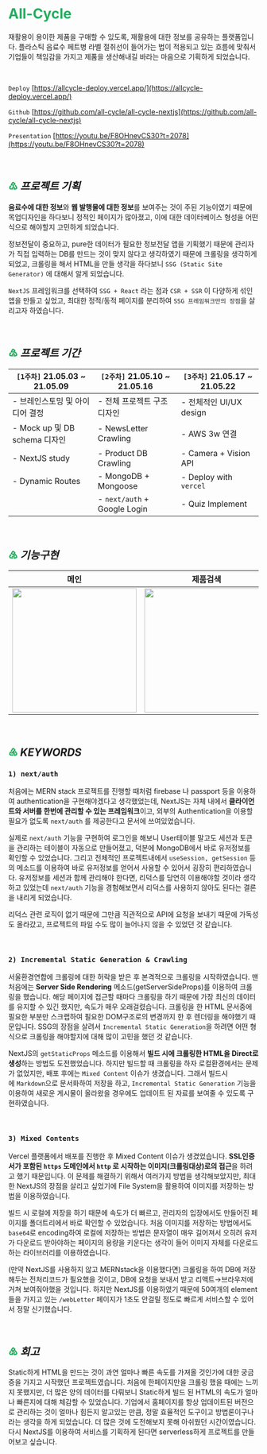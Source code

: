 # <span style="color:#25AD5F">All-Cycle</span>
재활용이 용이한 제품을 구매할 수 있도록, 재활용에 대한 정보를 공유하는 플랫폼입니다. 플라스틱 음료수 페트병 라벨 절취선이 들어가는 법이 적용되고 있는 흐름에 맞춰서 기업들이 책임감을 가지고 제품을 생산해내길 바라는 마음으로 기획하게 되었습니다.

<br />

`Deploy` [https://allcycle-deploy.vercel.app/](https://allcycle-deploy.vercel.app/)

`Github` [https://github.com/all-cycle/all-cycle-nextjs](https://github.com/all-cycle/all-cycle-nextjs)

`Presentation` [https://youtu.be/F8OHnevCS30?t=2078](https://youtu.be/F8OHnevCS30?t=2078)  

<br />


## <span style="color:#25AD5F">♳</span> _***프로젝트 기획***_

**음료수에 대한 정보**와 **웹 발행물에 대한 정보**를 보여주는 것이 주된 기능이였기 때문에 목업디자인을 하다보니 정적인 페이지가 많아졌고, 이에 대한 데이터베이스 형성을 어떤식으로 해야할지 고민하게 되었습니다.

정보전달이 중요하고, pure한 데이터가 필요한 정보전달 앱을 기획했기 때문에 관리자가 직접 입력하는 DB를 만드는 것이 맞지 않다고 생각하였기 때문에 크롤링을 생각하게 되었고, 크롤링을 해서 HTML을 만들 생각을 하다보니 `SSG (Static Site Generator)` 에 대해서 알게 되었습니다.

`NextJS` 프레임워크를 선택하여 `SSG + React` 라는 점과 `CSR + SSR` 이 다양하게 섞인 앱을 만들고 싶었고, 최대한 정적/동적 페이지를 분리하여 `SSG 프레임워크만의 장점`을 살리고자 하였습니다.

<br/>

## <span style="color:#25AD5F">♴</span> _***프로젝트 기간***_

| **`[1주차]`** 21.05.03 ~ 21.05.09 | **`[2주차]`** 21.05.10 ~ 21.05.16 | **`[3주차]`** 21.05.17 ~ 21.05.22
| --- | --- | --- |
| - 브레인스토밍 및 아이디어 결정    | - 전체 프로젝트 구조 디자인        | - 전체적인 UI/UX design
| - Mock up 및 DB schema 디자인 | - NewsLetter Crawling        | - AWS 3w 연결
| - NextJS study              | - Product DB Crawling        | - Camera + Vision API
| - Dynamic Routes            | - MongoDB + Mongoose         | - Deploy with `vercel`
|                             | - `next/auth` + Google Login | - Quiz Implement

<br />

## <span style="color:#25AD5F">♵</span> _***기능구현***_

| 메인 | 제품검색 | 웹발행물 크롤링 | 마이페이지 & 퀴즈
| --- | --- | --- | --- |
| <img src="./public/_readme_assets/allcycleCamera.gif" width="250" /> | <img src="./public/_readme_assets/allcycleSearch.gif" width="250" /> | <img src="./public/_readme_assets/allcycleLetter.gif" width="250" /> | <img src="./public/_readme_assets/allcycleMyPage.gif" width="250" /> |



<br/>

## <span style="color:#25AD5F">♶</span> _***KEYWORDS***_
### **`1) next/auth`**

처음에는 MERN stack 프로젝트를 진행할 때처럼 firebase 나 passport 등을 이용하여 authentication을 구현해야겠다고 생각했었는데, NextJS는 자체 내에서 **클라이언트와 서버를 한번에 관리할 수 있는 프레임워크**이고, 외부의 Authentication을 이용할 필요가 없도록 `next/auth` 를 제공한다고 문서에 쓰여있었습니다.

실제로 `next/auth` 기능을 구현하여 로그인을 해보니 User테이블 말고도 세션과 토큰을 관리하는 테이블이 자동으로 만들어졌고, 덕분에 MongoDB에서 바로 유저정보를 확인할 수 있었습니다. 그리고 전체적인 프로젝트내에서  `useSession, getSession` 등의 메소드를 이용하여 바로 유저정보를 얻어서 사용할 수 있어서 굉장히 편리하였습니다. 유저정보를 세션과 함께 관리해야 한다면, 리덕스를 당연히 이용해야할 것이라 생각하고 있었는데 `next/auth` 기능을 경험해보면서 리덕스를 사용하지 않아도 된다는 결론을 내리게 되었습니다.

리덕스 관련 로직이 없기 때문에 그만큼 직관적으로 API에 요청을 보내기 때문에 가독성도 올라갔고, 프로젝트의 파일 수도 많이 늘어나지 않을 수 있었던 것 같습니다.

<br/>

### **`2) Incremental Static Generation & Crawling`**

서울환경연합에 크롤링에 대한 허락을 받은 후 본격적으로 크롤링을 시작하였습니다. 맨처음에는 **Server Side Rendering** 메소드(getServerSideProps)를 이용하여 크롤링을 했습니다. 해당 페이지에 접근할 때마다 크롤링을 하기 때문에 가장 최신의 데이터를 유지할 수 있긴 했지만, 속도가 매우 오래걸렸습니다. 크롤링을 한 HTML 문서중에 필요한 부분만 스크랩하여 필요한 DOM구조로의 변경까지 한 후 렌더링을 해야했기 때문입니다. SSG의 장점을 살려서 `Incremental Static Generation`을 하려면 어떤 형식으로 크롤링을 해야할지에 대해 많이 고민을 했던 것 같습니다.  

NextJS의 `getStaticProps` 메소드를 이용해서 **빌드 시에 크롤링한 HTML을 Direct로 생성**하는 방법도 도전했었습니다. 하지만 빌드할 때 크롤링을 하자 로컬환경에서는 문제가 없었지만, 배포 후에는 `Mixed Content` 이슈가 생겼습니다. 그래서 빌드시에 `Markdown`으로 문서화하여 저장을 하고, `Incremental Static Generation` 기능을 이용하여 새로운 게시물이 올라왔을 경우에도 업데이트 된 자료를 보여줄 수 있도록 구현하였습니다.

<br/>

### **`3) Mixed Contents`**

Vercel 플랫폼에서 배포를 진행한 후 Mixed Content 이슈가 생겼었습니다. **SSL인증서가 포함된 `https` 도메인에서 `http` 로 시작하는 이미지(크롤링대상)로의 접근**을 하려고 했기 때문입니다.  이 문제를 해결하기 위해서 여러가지 방법을 생각해보았지만, 최대한 NextJS의 장점을 살리고 싶었기에 File System을 활용하여 이미지를 저장하는 방법을 이용하였습니다.  

빌드 시 로컬에 저장을 하기 때문에 속도가 더 빠르고, 관리자의 입장에서도 만들어진 페이지를 폴더트리에서 바로 확인할 수 있었습니다. 처음 이미지를 저장하는 방법에서도 `base64`로 encoding하여 로컬에 저장하는 방법은 문자열이 매우 길어져서 오히려 유저가 다운로드 받아야하는 페이지의 용량을 키운다는 생각이 들어 이미지 자체를 다운로드하는 라이브러리를 이용하였습니다.  

(만약 NextJS를 사용하지 않고 MERNstack을 이용했다면) 크롤링을 하여 DB에 저장해두는 전처리코드가 필요했을 것이고, DB에 요청을 보내서 받고 리액트→브라우저에 거쳐 보여줘야했을 것입니다. 하지만 NextJS를 이용하였기 때문에 50여개의 element들을 가지고 있는 `/webLetter` 페이지가 1초도 안걸릴 정도로 빠르게 서비스할 수 있어서 정말 신기했습니다.

<br />

## <span style="color:#25AD5F">♷</span> _***회고***_

Static하게 HTML을 만드는 것이 과연 얼마나 빠른 속도를 가져올 것인가에 대한 궁금증을 가지고 시작했던 프로젝트였습니다. 처음에 한페이지만을 크롤링 했을 때에는 느끼지 못했지만, 더 많은 양의 데이터를 다뤄보니 Static하게 빌드 된 HTML의 속도가 얼마나 빠른지에 대해 체감할 수 있었습니다. 기업에서 홈페이지를 항상 업데이트된 버전으로 관리하는 것이 얼마나 힘든지 알고있는 만큼, 정말 효율적인 도구이고 방법론이구나 라는 생각을 하게 되었습니다. 더 많은 것에 도전해보지 못해 아쉬웠던 시간이였습니다. 다시 NextJS를 이용하여 서비스를 기획하게 된다면 serverless하게 프로젝트를 만들어보고 싶습니다.
